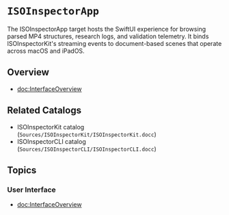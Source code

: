 # ``ISOInspectorApp``

The ISOInspectorApp target hosts the SwiftUI experience for browsing parsed MP4
structures, research logs, and validation telemetry. It binds ISOInspectorKit's
streaming events to document-based scenes that operate across macOS and iPadOS.

## Overview

- <doc:InterfaceOverview>

## Related Catalogs

- ISOInspectorKit catalog (`Sources/ISOInspectorKit/ISOInspectorKit.docc`)
- ISOInspectorCLI catalog (`Sources/ISOInspectorCLI/ISOInspectorCLI.docc`)

## Topics

### User Interface

- <doc:InterfaceOverview>
